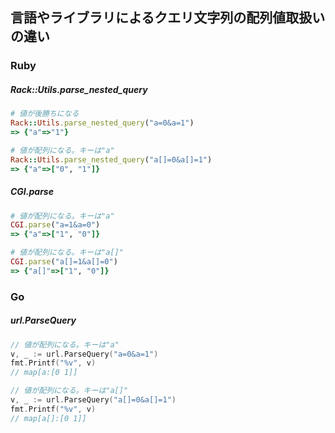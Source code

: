 言語やライブラリによるクエリ文字列の配列値取扱いの違い
----

### Ruby
##### Rack::Utils.parse_nested_query
```ruby
# 値が後勝ちになる
Rack::Utils.parse_nested_query("a=0&a=1")
=> {"a"=>"1"}

# 値が配列になる。キーは"a"
Rack::Utils.parse_nested_query("a[]=0&a[]=1")
=> {"a"=>["0", "1"]}
```

##### CGI.parse
```ruby
# 値が配列になる。キーは"a"
CGI.parse("a=1&a=0")
=> {"a"=>["1", "0"]}

# 値が配列になる。キーは"a[]"
CGI.parse("a[]=1&a[]=0")
=> {"a[]"=>["1", "0"]}
```

### Go
##### url.ParseQuery
```go
// 値が配列になる。キーは"a"
v, _ := url.ParseQuery("a=0&a=1")
fmt.Printf("%v", v)
// map[a:[0 1]]

// 値が配列になる。キーは"a[]"
v, _ := url.ParseQuery("a[]=0&a[]=1")
fmt.Printf("%v", v)
// map[a[]:[0 1]]
```
